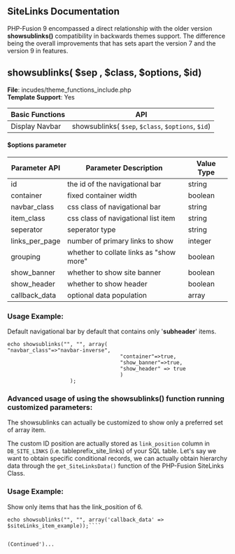 ## SiteLinks Documentation

PHP-Fusion 9 encompassed a direct relationship with the older version **showsublinks()** compatibility in backwards themes support. The difference being the overall improvements that has sets apart the version 7 and the version 9 in features.

## showsublinks( $sep , $class, $options, $id)
**File**: incudes/theme_functions_include.php   
**Template Support**: Yes

| Basic Functions 	| 	API 	|	 
|---|---|
| Display Navbar | showsublinks( ````$sep````, ````$class````, ````$options````, ````$id````) | 

#### $options parameter

| 	Parameter API	| Parameter Description 	| Value Type 	| 
|	---		|	---			|	---	|
| 	id 		| 	the id of the navigational bar		| string |
|	container	| 	fixed container width 				| boolean|
|	navbar_class 	| 	css class of navigational bar 		| string|
| 	item_class	|	css class of navigational list item | string|
| 	seperator	|	seperator type 						| string|
| 	links_per_page	| 	number of  primary links to show 	| integer|
| 	grouping	| 	whether to collate links as "show more"		| boolean|
|	show_banner	| 	whether to show site banner  	| boolean|
|	show_header	|	whether to show header		| boolean|
|	callback_data	|	optional data population	| array|

### Usage Example:

Default navigational bar by default that contains only '**subheader**' items.

````
echo showsublinks("", "", array(
"navbar_class"=>"navbar-inverse", 
									"container"=>true, 
									"show_banner"=>true, 
									"show_header" => true
									)
					);
````

### Advanced usage of using the showsublinks() function running customized parameters:
The showsublinks can actually be customized to show only a preferred set of array item.

The custom ID position are actually stored as ````link_position```` column in ````DB_SITE_LINKS```` (i.e. tableprefix_site_links) of your SQL table.
Let's say we want to obtain specific conditional records, we can actually obtain hierarchy data through the ````get_SiteLinksData()```` function
of the PHP-Fusion SiteLinks Class.

### **Usage Example:**

Show only items that has the link_position of 6.

````$siteLinks_items_example = (array) \PHPFusion\SiteLinks::get_SiteLinksData(array('link_position'=>array(6)));
echo showsublinks("", "", array('callback_data' => $siteLinks_item_example));````


(Continued')...